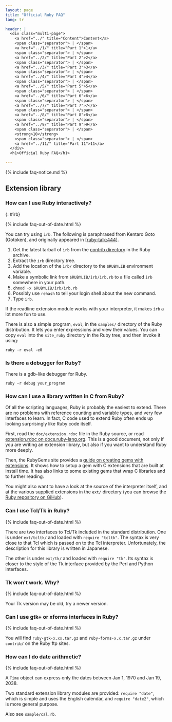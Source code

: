 ```yaml
---
layout: page
title: "Official Ruby FAQ"
lang: tr

header: |
  <div class="multi-page">
    <a href="../" title="Content">Content</a>
    <span class="separator"> | </span>
    <a href="../1/" title="Part 1">1</a>
    <span class="separator"> | </span>
    <a href="../2/" title="Part 2">2</a>
    <span class="separator"> | </span>
    <a href="../3/" title="Part 3">3</a>
    <span class="separator"> | </span>
    <a href="../4/" title="Part 4">4</a>
    <span class="separator"> | </span>
    <a href="../5/" title="Part 5">5</a>
    <span class="separator"> | </span>
    <a href="../6/" title="Part 6">6</a>
    <span class="separator"> | </span>
    <a href="../7/" title="Part 7">7</a>
    <span class="separator"> | </span>
    <a href="../8/" title="Part 8">8</a>
    <span class="separator"> | </span>
    <a href="../9/" title="Part 9">9</a>
    <span class="separator"> | </span>
    <strong>10</strong>
    <span class="separator"> | </span>
    <a href="../11/" title="Part 11">11</a>
  </div>
  <h1>Official Ruby FAQ</h1>

---
```


{% include faq-notice.md %}

## Extension library

### How can I use Ruby interactively?
{: #irb}

{% include faq-out-of-date.html %}

You can try using `irb`. The following is paraphrased from Kentaro Goto
(Gotoken), and originally appeared in [\[ruby-talk:444\]][ruby-talk:444].

1. Get the latest tarball of `irb` from the
   [contrib directory](ftp://ftp.netlab.co.jp/pub/lang/ruby/contrib/)
   in the Ruby archive.
2. Extract the `irb` directory tree.
3. Add the location of the `irb/` directory to the `$RUBYLIB`
   environment variable.
4. Make a symbolic link from `$RUBYLIB/irb/irb.rb` to a file called `irb`
   somewhere in your path.
5. `chmod +x $RUBYLIB/irb/irb.rb`
6. Possibly use `rehash` to tell your login shell about the new command.
7. Type `irb`.

If the readline extension module works with your interpreter, it makes `irb`
a lot more fun to use.

There is also a simple program, `eval`, in the `samples/` directory of the
Ruby distribution. It lets you enter expressions and view their values.
You can copy `eval` into the `site_ruby` directory in the Ruby tree, and
then invoke it using:

~~~
ruby -r eval -e0
~~~

[ruby-talk:444]: http://blade.nagaokaut.ac.jp/cgi-bin/scat.rb/ruby/ruby-talk/444

### Is there a debugger for Ruby?

There is a gdb-like debugger for Ruby.

~~~
ruby -r debug your_program
~~~

### How can I use a library written in C from Ruby?

Of all the scripting languages, Ruby is probably the easiest to extend.
There are no problems with reference counting and variable types, and very
few interfaces to learn. In fact, C code used to extend Ruby often ends up
looking surprisingly like Ruby code itself.

First, read the `doc/extension.rdoc` file in the Ruby source,
or read [extension.rdoc on docs.ruby-lang.org][extension-rdoc].
This is a good document, not only if you are writing an extension library,
but also if you want to understand Ruby more deeply.

Then, the RubyGems site provides a
[guide on creating gems with extensions][rubygems-guide].
It shows how to setup a gem with C extensions that are built at install time.
It has also links to some existing gems that wrap C libraries and
to further reading.

You might also want to have a look at the source of the interpreter itself,
and at the various supplied extensions in the `ext/` directory
(you can browse the [Ruby repository on GiHub][ruby-github]).

[extension-rdoc]: http://docs.ruby-lang.org/en/trunk/extension_rdoc.html
[rubygems-guide]: http://guides.rubygems.org/gems-with-extensions/
[ruby-github]:    https://github.com/ruby/ruby

### Can I use Tcl/Tk in Ruby?

{% include faq-out-of-date.html %}

There are two interfaces to Tcl/Tk included in the standard distribution.
One is under `ext/tcltk/` and loaded with `require "tcltk"`. The syntax is
very close to that Tcl which is passed on to the Tcl interpreter.
Unfortunately, the description for this library is written in Japanese.

The other is under `ext/tk/` and loaded with `require "tk"`. Its syntax
is closer to the style of the Tk interface provided by the Perl and Python
interfaces.

### Tk won't work. Why?

{% include faq-out-of-date.html %}

Your Tk version may be old, try a newer version.

### Can I use gtk+ or xforms interfaces in Ruby?

{% include faq-out-of-date.html %}

You will find `ruby-gtk-x.xx.tar.gz` and `ruby-forms-x.x.tar.gz`
under `contrib/` on the Ruby ftp sites.

### How can I do date arithmetic?

{% include faq-out-of-date.html %}

A `Time` object can express only the dates between Jan 1, 1970 and
Jan 19, 2038.

Two standard extension library modules are provided:
`require "date"`, which is simple and uses the English calendar,
and `require "date2"`, which is more general purpose.

Also see `sample/cal.rb`.

